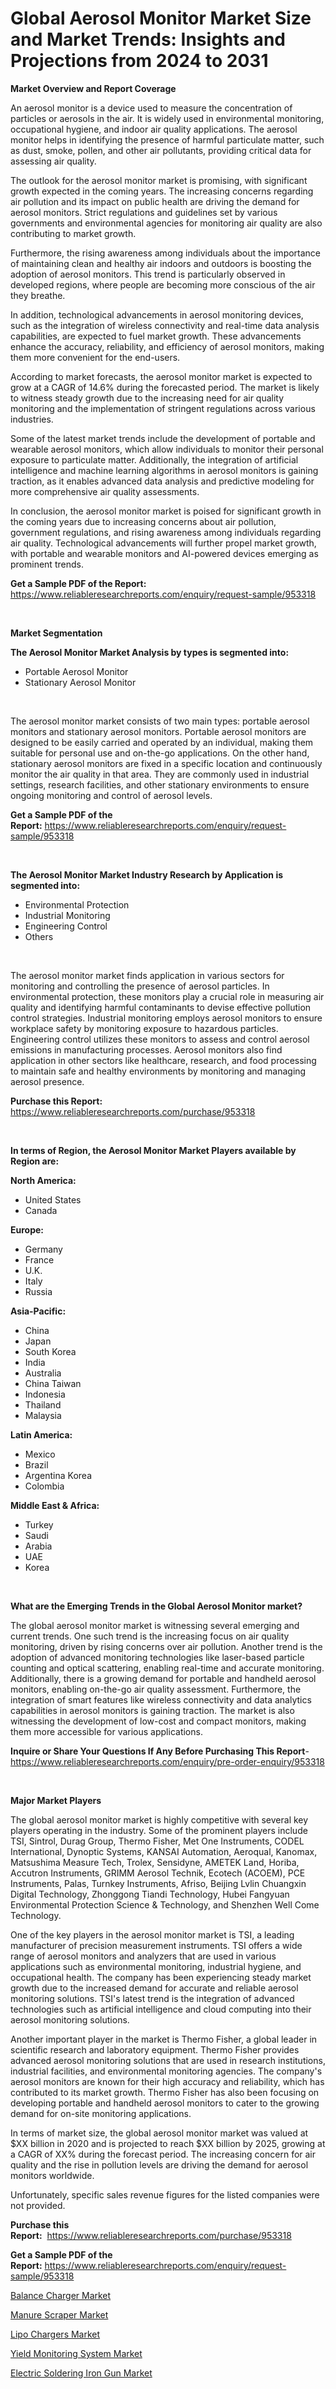 <p><h1>Global Aerosol Monitor Market Size and Market Trends: Insights and Projections from 2024 to 2031</h1></p><p><strong>Market Overview and Report Coverage</strong></p>
<p><p>An aerosol monitor is a device used to measure the concentration of particles or aerosols in the air. It is widely used in environmental monitoring, occupational hygiene, and indoor air quality applications. The aerosol monitor helps in identifying the presence of harmful particulate matter, such as dust, smoke, pollen, and other air pollutants, providing critical data for assessing air quality.</p><p>The outlook for the aerosol monitor market is promising, with significant growth expected in the coming years. The increasing concerns regarding air pollution and its impact on public health are driving the demand for aerosol monitors. Strict regulations and guidelines set by various governments and environmental agencies for monitoring air quality are also contributing to market growth.</p><p>Furthermore, the rising awareness among individuals about the importance of maintaining clean and healthy air indoors and outdoors is boosting the adoption of aerosol monitors. This trend is particularly observed in developed regions, where people are becoming more conscious of the air they breathe.</p><p>In addition, technological advancements in aerosol monitoring devices, such as the integration of wireless connectivity and real-time data analysis capabilities, are expected to fuel market growth. These advancements enhance the accuracy, reliability, and efficiency of aerosol monitors, making them more convenient for the end-users.</p><p>According to market forecasts, the aerosol monitor market is expected to grow at a CAGR of 14.6% during the forecasted period. The market is likely to witness steady growth due to the increasing need for air quality monitoring and the implementation of stringent regulations across various industries.</p><p>Some of the latest market trends include the development of portable and wearable aerosol monitors, which allow individuals to monitor their personal exposure to particulate matter. Additionally, the integration of artificial intelligence and machine learning algorithms in aerosol monitors is gaining traction, as it enables advanced data analysis and predictive modeling for more comprehensive air quality assessments.</p><p>In conclusion, the aerosol monitor market is poised for significant growth in the coming years due to increasing concerns about air pollution, government regulations, and rising awareness among individuals regarding air quality. Technological advancements will further propel market growth, with portable and wearable monitors and AI-powered devices emerging as prominent trends.</p></p>
<p><strong>Get a Sample PDF of the Report:</strong> <a href="https://www.reliableresearchreports.com/enquiry/request-sample/953318">https://www.reliableresearchreports.com/enquiry/request-sample/953318</a></p>
<p>&nbsp;</p>
<p><strong>Market Segmentation</strong></p>
<p><strong>The Aerosol Monitor Market Analysis by types is segmented into:</strong></p>
<p><ul><li>Portable Aerosol Monitor</li><li>Stationary Aerosol Monitor</li></ul></p>
<p>&nbsp;</p>
<p><p>The aerosol monitor market consists of two main types: portable aerosol monitors and stationary aerosol monitors. Portable aerosol monitors are designed to be easily carried and operated by an individual, making them suitable for personal use and on-the-go applications. On the other hand, stationary aerosol monitors are fixed in a specific location and continuously monitor the air quality in that area. They are commonly used in industrial settings, research facilities, and other stationary environments to ensure ongoing monitoring and control of aerosol levels.</p></p>
<p><strong>Get a Sample PDF of the Report:</strong>&nbsp;<a href="https://www.reliableresearchreports.com/enquiry/request-sample/953318">https://www.reliableresearchreports.com/enquiry/request-sample/953318</a></p>
<p>&nbsp;</p>
<p><strong>The Aerosol Monitor Market Industry Research by Application is segmented into:</strong></p>
<p><ul><li>Environmental Protection</li><li>Industrial Monitoring</li><li>Engineering Control</li><li>Others</li></ul></p>
<p>&nbsp;</p>
<p><p>The aerosol monitor market finds application in various sectors for monitoring and controlling the presence of aerosol particles. In environmental protection, these monitors play a crucial role in measuring air quality and identifying harmful contaminants to devise effective pollution control strategies. Industrial monitoring employs aerosol monitors to ensure workplace safety by monitoring exposure to hazardous particles. Engineering control utilizes these monitors to assess and control aerosol emissions in manufacturing processes. Aerosol monitors also find application in other sectors like healthcare, research, and food processing to maintain safe and healthy environments by monitoring and managing aerosol presence.</p></p>
<p><strong>Purchase this Report:</strong>&nbsp; <a href="https://www.reliableresearchreports.com/purchase/953318">https://www.reliableresearchreports.com/purchase/953318</a></p>
<p>&nbsp;</p>
<p><strong>In terms of Region, the Aerosol Monitor Market Players available by Region are:</strong></p>
<p>
    <p> <strong> North America: </strong>
        <ul>
            <li>United States</li>
            <li>Canada</li>
        </ul>
        </p> 
    <p> <strong> Europe: </strong>
        <ul>
            <li>Germany</li>
            <li>France</li>
            <li>U.K.</li>
            <li>Italy</li>
            <li>Russia</li>
        </ul>
        </p> 
    <p> <strong> Asia-Pacific: </strong>
        <ul>
            <li>China</li>
            <li>Japan</li>
            <li>South Korea</li>
            <li>India</li>
            <li>Australia</li>
            <li>China Taiwan</li>
            <li>Indonesia</li>
            <li>Thailand</li>
            <li>Malaysia</li>
        </ul>
        </p> 
    <p> <strong> Latin America: </strong>
        <ul>
            <li>Mexico</li>
            <li>Brazil</li>
            <li>Argentina Korea</li>
            <li>Colombia</li>
        </ul>
        </p> 
    <p> <strong> Middle East & Africa: </strong>
        <ul>
            <li>Turkey</li>
            <li>Saudi</li>
            <li>Arabia</li>
            <li>UAE</li>
            <li>Korea</li>
        </ul>
    </p>
    </p>
<p>&nbsp;</p>
<p><strong>What are the Emerging Trends in the Global Aerosol Monitor market?</strong></p>
<p><p>The global aerosol monitor market is witnessing several emerging and current trends. One such trend is the increasing focus on air quality monitoring, driven by rising concerns over air pollution. Another trend is the adoption of advanced monitoring technologies like laser-based particle counting and optical scattering, enabling real-time and accurate monitoring. Additionally, there is a growing demand for portable and handheld aerosol monitors, enabling on-the-go air quality assessment. Furthermore, the integration of smart features like wireless connectivity and data analytics capabilities in aerosol monitors is gaining traction. The market is also witnessing the development of low-cost and compact monitors, making them more accessible for various applications.</p></p>
<p><strong>Inquire or Share Your Questions If Any Before Purchasing This Report</strong>- <a href="https://www.reliableresearchreports.com/enquiry/pre-order-enquiry/953318">https://www.reliableresearchreports.com/enquiry/pre-order-enquiry/953318</a></p>
<p>&nbsp;</p>
<p><strong>Major Market Players</strong></p>
<p><p>The global aerosol monitor market is highly competitive with several key players operating in the industry. Some of the prominent players include TSI, Sintrol, Durag Group, Thermo Fisher, Met One Instruments, CODEL International, Dynoptic Systems, KANSAI Automation, Aeroqual, Kanomax, Matsushima Measure Tech, Trolex, Sensidyne, AMETEK Land, Horiba, Accutron Instruments, GRIMM Aerosol Technik, Ecotech (ACOEM), PCE Instruments, Palas, Turnkey Instruments, Afriso, Beijing Lvlin Chuangxin Digital Technology, Zhonggong Tiandi Technology, Hubei Fangyuan Environmental Protection Science & Technology, and Shenzhen Well Come Technology.</p><p>One of the key players in the aerosol monitor market is TSI, a leading manufacturer of precision measurement instruments. TSI offers a wide range of aerosol monitors and analyzers that are used in various applications such as environmental monitoring, industrial hygiene, and occupational health. The company has been experiencing steady market growth due to the increased demand for accurate and reliable aerosol monitoring solutions. TSI's latest trend is the integration of advanced technologies such as artificial intelligence and cloud computing into their aerosol monitoring solutions.</p><p>Another important player in the market is Thermo Fisher, a global leader in scientific research and laboratory equipment. Thermo Fisher provides advanced aerosol monitoring solutions that are used in research institutions, industrial facilities, and environmental monitoring agencies. The company's aerosol monitors are known for their high accuracy and reliability, which has contributed to its market growth. Thermo Fisher has also been focusing on developing portable and handheld aerosol monitors to cater to the growing demand for on-site monitoring applications.</p><p>In terms of market size, the global aerosol monitor market was valued at $XX billion in 2020 and is projected to reach $XX billion by 2025, growing at a CAGR of XX% during the forecast period. The increasing concern for air quality and the rise in pollution levels are driving the demand for aerosol monitors worldwide.</p><p>Unfortunately, specific sales revenue figures for the listed companies were not provided.</p></p>
<p><strong>Purchase this Report:</strong>&nbsp;&nbsp;<a href="https://www.reliableresearchreports.com/purchase/953318">https://www.reliableresearchreports.com/purchase/953318</a></p>
<p></p>
<p><strong>Get a Sample PDF of the Report:</strong>&nbsp;<a href="https://www.reliableresearchreports.com/enquiry/request-sample/953318">https://www.reliableresearchreports.com/enquiry/request-sample/953318</a></p>
<p><p><a href="https://github.com/amae102299/Market-Research-Report-List-2/blob/main/balance-charger-market.md">Balance Charger Market</a></p><p><a href="https://github.com/dziulagalemab/Market-Research-Report-List-2/blob/main/manure-scraper-market.md">Manure Scraper Market</a></p><p><a href="https://github.com/prosalinda88/Market-Research-Report-List-2/blob/main/lipo-chargers-market.md">Lipo Chargers Market</a></p><p><a href="https://github.com/sndrkn/Market-Research-Report-List-2/blob/main/yield-monitoring-system-market.md">Yield Monitoring System Market</a></p><p><a href="https://github.com/jonneygiverf/Market-Research-Report-List-2/blob/main/electric-soldering-iron-gun-market.md">Electric Soldering Iron Gun Market</a></p></p>